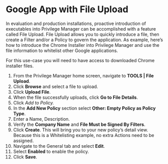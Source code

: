 [title]: # (Google App with File Upload)
[tags]: # (whitelist)
[priority]: # (4301)
# Google App with File Upload

In evaluation and production installations, proactive introduction of executables into Privilege Manager can be accomplished with a feature called File Upload.  File Upload allows you to quickly introduce a file, then create a Filter and/or a Policy to govern the application. As example, here’s how to introduce the Chrome Installer into Privilege Manager and use the file information to whitelist other Google applications.

For this use-case you will need to have access to downloaded Chrome installer files.

1. From the Privilege Manager home screen, navigate to __TOOLS | File Upload__.
1. Click __Browse__ and select a file to upload.
1. Click __Upload File__.
1. When the file successfully uploads, click __Go to File Details__.
1. Click __Add to Policy_._
1. In the __Add New Policy__ section select __Other: Empty Policy as Policy Type__.
1. Enter a Name, Description.
1. Verify the __Company Name__ and __File Must be Signed By Filters__.
1. Click __Create__. This will bring you to your new policy’s detail view. Because this is a Whitelisting example, no extra Actions need to be assigned.  
1. Navigate to the General tab and select __Edit__.
1. Select __Enabled__ to enable the policy.
1. Click __Save__.
